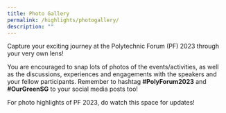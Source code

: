 ```yaml
---
title: Photo Gallery
permalink: /highlights/photogallery/
description: ""
---
```

Capture your exciting journey at the Polytechnic Forum (PF) 2023 through your very own lens!

You are encouraged to snap lots of photos of the events/activities, as well as the discussions, experiences and engagements with the speakers and your fellow participants. Remember to hashtag **#PolyForum2023** and **#OurGreenSG** to your social media posts too!

For photo highlights of PF 2023, do watch this space for updates!